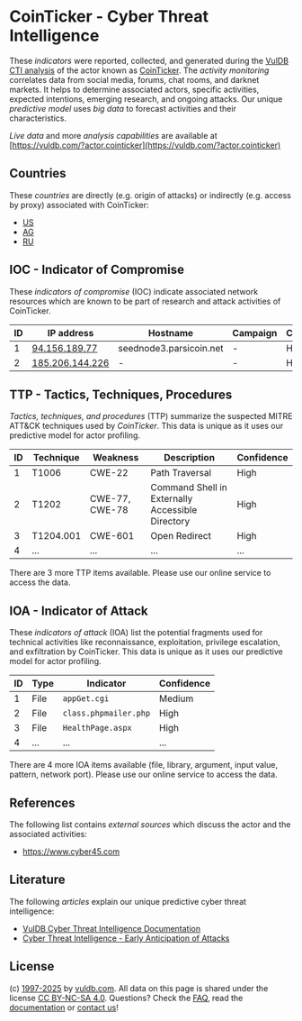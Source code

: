 # CoinTicker - Cyber Threat Intelligence

These _indicators_ were reported, collected, and generated during the [VulDB CTI analysis](https://vuldb.com/?kb.cti) of the actor known as [CoinTicker](https://vuldb.com/?actor.cointicker). The _activity monitoring_ correlates data from social media, forums, chat rooms, and darknet markets. It helps to determine associated actors, specific activities, expected intentions, emerging research, and ongoing attacks. Our unique _predictive model_ uses _big data_ to forecast activities and their characteristics.

_Live data_ and more _analysis capabilities_ are available at [https://vuldb.com/?actor.cointicker](https://vuldb.com/?actor.cointicker)

## Countries

These _countries_ are directly (e.g. origin of attacks) or indirectly (e.g. access by proxy) associated with CoinTicker:

* [US](https://vuldb.com/?country.us)
* [AG](https://vuldb.com/?country.ag)
* [RU](https://vuldb.com/?country.ru)

## IOC - Indicator of Compromise

These _indicators of compromise_ (IOC) indicate associated network resources which are known to be part of research and attack activities of CoinTicker.

ID | IP address | Hostname | Campaign | Confidence
-- | ---------- | -------- | -------- | ----------
1 | [94.156.189.77](https://vuldb.com/?ip.94.156.189.77) | seednode3.parsicoin.net | - | High
2 | [185.206.144.226](https://vuldb.com/?ip.185.206.144.226) | - | - | High

## TTP - Tactics, Techniques, Procedures

_Tactics, techniques, and procedures_ (TTP) summarize the suspected MITRE ATT&CK techniques used by _CoinTicker_. This data is unique as it uses our predictive model for actor profiling.

ID | Technique | Weakness | Description | Confidence
-- | --------- | -------- | ----------- | ----------
1 | T1006 | CWE-22 | Path Traversal | High
2 | T1202 | CWE-77, CWE-78 | Command Shell in Externally Accessible Directory | High
3 | T1204.001 | CWE-601 | Open Redirect | High
4 | ... | ... | ... | ...

There are 3 more TTP items available. Please use our online service to access the data.

## IOA - Indicator of Attack

These _indicators of attack_ (IOA) list the potential fragments used for technical activities like reconnaissance, exploitation, privilege escalation, and exfiltration by CoinTicker. This data is unique as it uses our predictive model for actor profiling.

ID | Type | Indicator | Confidence
-- | ---- | --------- | ----------
1 | File | `appGet.cgi` | Medium
2 | File | `class.phpmailer.php` | High
3 | File | `HealthPage.aspx` | High
4 | ... | ... | ...

There are 4 more IOA items available (file, library, argument, input value, pattern, network port). Please use our online service to access the data.

## References

The following list contains _external sources_ which discuss the actor and the associated activities:

* https://www.cyber45.com

## Literature

The following _articles_ explain our unique predictive cyber threat intelligence:

* [VulDB Cyber Threat Intelligence Documentation](https://vuldb.com/?kb.cti)
* [Cyber Threat Intelligence - Early Anticipation of Attacks](https://www.scip.ch/en/?labs.20201022)

## License

(c) [1997-2025](https://vuldb.com/?kb.changelog) by [vuldb.com](https://vuldb.com/?kb.about). All data on this page is shared under the license [CC BY-NC-SA 4.0](https://creativecommons.org/licenses/by-nc-sa/4.0/). Questions? Check the [FAQ](https://vuldb.com/?kb.faq), read the [documentation](https://vuldb.com/?kb) or [contact us](https://vuldb.com/?contact)!
